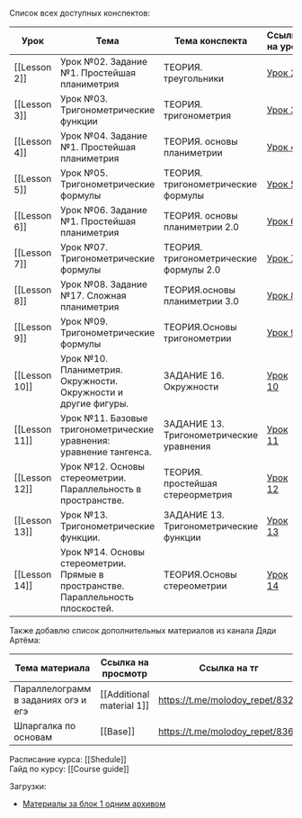Список всех доступных конспектов:  

| Урок          | Тема                                                                             | Тема конспекта                           | Ссылка на урок                                          |
| ------------- | -------------------------------------------------------------------------------- | ---------------------------------------- | ------------------------------------------------------- |
| [[Lesson 2]]  | Урок №02. Задание №1. Простейшая планиметрия                                     | ТЕОРИЯ. треугольники                     | [Урок 2](https://lk.100points.ru/student/lesson/68600)  |
| [[Lesson 3]]  | Урок №03. Тригонометрические функции                                             | ТЕОРИЯ. тригонометрия                    | [Урок 3](https://lk.100points.ru/student/lesson/68601)  |
| [[Lesson 4]]  | Урок №04. Задание №1. Простейшая планиметрия                                     | ТЕОРИЯ. основы планиметрии               | [Урок 4](https://lk.100points.ru/student/lesson/68602)  |
| [[Lesson 5]]  | Урок №05. Тригонометрические формулы                                             | ТЕОРИЯ. тригонометрические формулы       | [Урок 5](https://lk.100points.ru/student/lesson/68603)  |
| [[Lesson 6]]  | Урок №06. Задание №1. Простейшая планиметрия                                     | ТЕОРИЯ. основы планиметрии 2.0           | [Урок 6](https://lk.100points.ru/student/lesson/68604)  |
| [[Lesson 7]]  | Урок №07. Тригонометрические формулы                                             | ТЕОРИЯ. тригонометрические формулы 2.0   | [Урок 7](https://lk.100points.ru/student/lesson/68605)  |
| [[Lesson 8]]  | Урок №08. Задание №17. Сложная планиметрия                                       | ТЕОРИЯ.основы планиметрии 3.0            | [Урок 8](https://lk.100points.ru/student/lesson/68606)  |
| [[Lesson 9]]  | Урок №09. Тригонометрические формулы                                             | ТЕОРИЯ.Основы тригонометрии              | [Урок 9](https://lk.100points.ru/student/lesson/70143)  |
| [[Lesson 10]] | Урок №10. Планиметрия. Окружности. Окружности и другие фигуры.                   | ЗАДАНИЕ 16. Окружности                   | [Урок 10](https://lk.100points.ru/student/lesson/70157) |
| [[Lesson 11]] | Урок №11. Базовые тригонометрические уравнения: уравнение тангенса.              | ЗАДАНИЕ 13. Тригонометрические уравнения | [Урок 11](https://lk.100points.ru/student/lesson/70159) |
| [[Lesson 12]] | Урок №12. Основы стереометрии. Параллельность в пространстве.                    | ТЕОРИЯ. простейшая стереорметрия         | [Урок 12](https://lk.100points.ru/student/lesson/70161) |
| [[Lesson 13]] | Урок №13. Тригонометрические функции.                                            | ЗАДАНИЕ 13. Тригонометрические функции   | [Урок 13](https://lk.100points.ru/student/lesson/70164) |
| [[Lesson 14]] | Урок №14. Основы стереометрии. Прямые в пространстве. Параллельность плоскостей. | ТЕОРИЯ.Основы стереометрии               | [Урок 14](https://lk.100points.ru/student/lesson/70167) |

Также добавлю список дополнительных материалов из канала Дяди Артёма:

| Тема материала                      | Ссылка на просмотр        | Ссылка на тг                    |
| ----------------------------------- | ------------------------- | ------------------------------- |
| Параллелограмм в заданиях огэ и егэ | [[Additional material 1]] | https://t.me/molodoy_repet/8329 |
| Шпаргалка по основам                | [[Base]]                  | https://t.me/molodoy_repet/8361 |

Расписание курса: [[Shedule]]  
Гайд по курсу: [[Course guide]]  

Загрузки:
- [Материалы за блок 1 одним архивом](https://github.com/MATE-linux/100points_materials_library/releases/download/Block_1/Block_1.zip)

